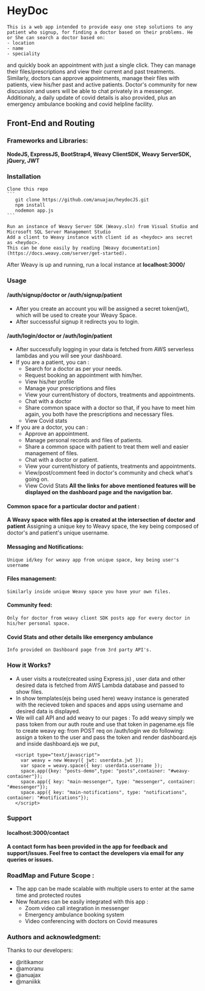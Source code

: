 # HeyDoc 
    This is a web app intended to provide easy one step solutions to any patient who signup, for finding a doctor based on their problems. He or She can search a doctor based on:
    - location
    - name
    - speciality
and quickly book an appointment with just a single click.
They can manage their files/prescriptions and view their current and past treatments.
Similarly, doctors can approve appointments, manage their files with patients, view his/her past and active patients. Doctor's community for new discussion and users will be able to chat privately in a messenger.
Additionaly, a daily update of covid details is also provided, plus an emergency ambulance booking and covid helpline facility. 
## Front-End and Routing
   ### Frameworks and Libraries:
**NodeJS, ExpressJS, BootStrap4, Weavy ClientSDK, Weavy ServerSDK, jQuery, JWT**
   ### Installation

    Clone this repo 
    ```
       git clone https://github.com/anuajax/heydocJS.git
       npm install
       nodemon app.js
    ```
    
    Run an instance of Weavy Server SDK (Weavy.sln) from Visual Studio and Microsoft SQL Server Management Studio
    Add a client to Weavy instance with client id as <heydoc> ans secret as <heydoc>.
    This can be done easily by reading [Weavy documentation](https://docs.weavy.com/server/get-started).

After Weavy is up and running, run a local instance at 
**localhost:3000/**
### Usage
 #### /auth/signup/doctor or /auth/signup/patient
 - After you create an account you will be assigned a secret token(jwt), which will be used to create your Weavy Space.
 - After successsful signup it redirects you to login.
 #### /auth/login/doctor or /auth/login/patient
  - After successfully logging in your data is fetched from AWS serverless lambdas and you will see your dashboard.
  - If you are a patient, you can :
    - Search for a doctor as per your needs.
    - Request booking an appointment with him/her.
    - View his/her profile
    - Manage your prescriptions and files
    - View your current/history of doctors, treatments and appointments.
    - Chat with a doctor
    - Share common space with a doctor so that, if you have to meet him again, you both have the            prescriptions and necessary files.
    - View Covid stats
  - If you are a doctor, you can :
    - Approve an appointment.
    - Manage personal records and files of patients.
    - Share a common space with patient to treat them well and easier management of files.
    - Chat with a doctor or patient.
    - View your current/history of patients, treatments and appointments.
    - View/post/comment feed in doctor's community and check what's going on.
    - View Covid Stats 
**All the links for above mentioned features will be displayed on the dashboard page and the navigation bar.**

 #### Common space for a particular doctor and patient :
   **A Weavy space with files app is created at the intersection of doctor and patient**
    Assigning a unique key to Weavy space, the key being composed of doctor's and patient's unique username.
 #### Messaging and Notifications:
    Unique id/key for weavy app from unique space, key being user's username
 #### Files management: 
    Similarly inside unique Weavy space you have your own files.
 #### Community feed:
    Only for doctor from weavy client SDK posts app for every doctor in his/her personal space.
 #### Covid Stats and other details like emergency ambulance
    Info provided on Dashboard page from 3rd party API's.
### How it Works? 
  - A user visits a route(created using Express.js) , user data and other desired data is fetched from AWS Lambda database and passed to show files.
  - In show templates(ejs being used here) weavy instance is generated with the recieved token and spaces and apps using username and desired data is displayed. 
  - We will call API and add weavy to our pages :
   To add weavy simply we pass token from our auth route and use that token in pagename.ejs file to create weavy
   eg:
   from POST req on /auth/login we do following:
   assign a token to the user and pass the token and render dashboard.ejs
   and inside dashboard.ejs we put, 
   ```
      <script type="text/javascript">
        var weavy = new Weavy({ jwt: userdata.jwt });
        var space = weavy.space({ key: userdata.username });
        space.app({key: "posts-demo",type: "posts",container: "#weavy-container"});
        space.app({ key: "main-messenger", type: "messenger", container: "#messenger"});
        space.app({ key: "main-notifications", type: "notifications", container: "#notifications"});  
      </script>
   ```
### Support
   #### localhost:3000/contact 
   **A contact form has been provided in the app for feedback and support/issues. Feel free to contact the developers via email for any queries or issues.**
### RoadMap and Future Scope :
   - The app can be made scalable with multiple users to enter at the same time and protected routes 
   - New features can be easily integrated with this app :
        - Zoom video call integration in messenger
        - Emergency ambulance booking system
        - Video conferencing with doctors on Covid measures
### Authors and acknowledgment: 
Thanks to our developers: 
   - @ritikamor
   - @amoranu
   - @anuajax
   - @maniikk
